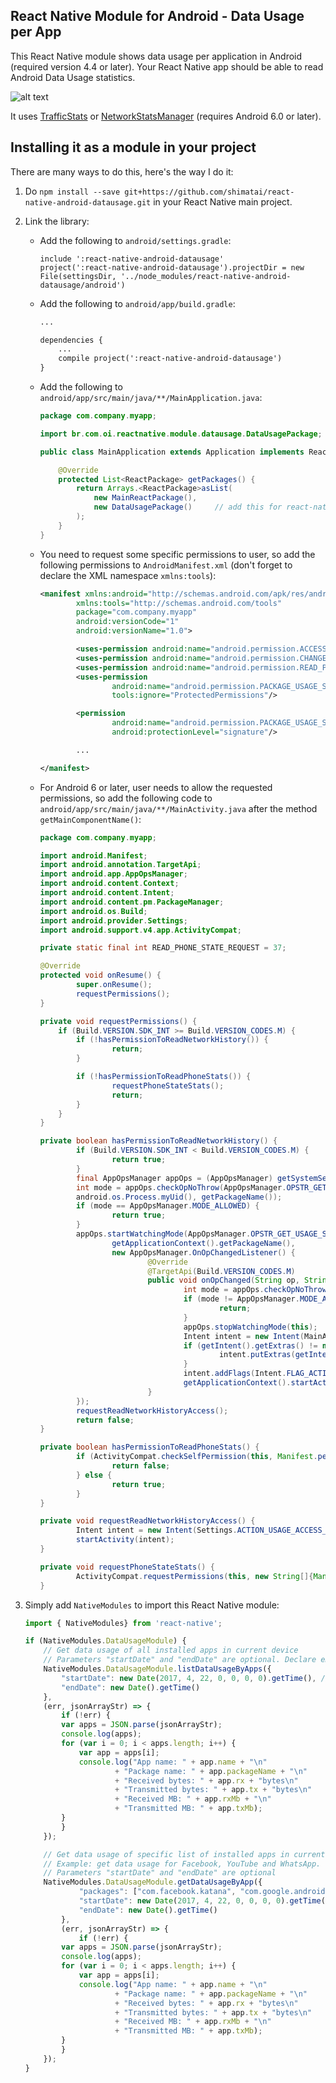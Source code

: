 ## React Native Module for Android - Data Usage per App 
This React Native module shows data usage per application in Android (required version 4.4 or later). Your React Native app should be able to read Android Data Usage statistics.

![alt text](https://raw.githubusercontent.com/shimatai/react-native-android-datausage/master/images/Screenshot_Android_Data_Usage.png)

It uses [TrafficStats](https://developer.android.com/reference/android/net/TrafficStats.html) or [NetworkStatsManager](https://developer.android.com/reference/android/app/usage/NetworkStatsManager.html) (requires Android 6.0 or later).

## Installing it as a module in your project
There are many ways to do this, here's the way I do it:

1. Do `npm install --save git+https://github.com/shimatai/react-native-android-datausage.git` in your React Native main project.

2. Link the library:
    * Add the following to `android/settings.gradle`:
        ```
        include ':react-native-android-datausage'
        project(':react-native-android-datausage').projectDir = new File(settingsDir, '../node_modules/react-native-android-datausage/android')
        ```

    * Add the following to `android/app/build.gradle`:
        ```xml
        ...

        dependencies {
            ...
            compile project(':react-native-android-datausage')
        }
        ```
    * Add the following to `android/app/src/main/java/**/MainApplication.java`:
        ```java
        package com.company.myapp;

        import br.com.oi.reactnative.module.datausage.DataUsagePackage;  // add this for react-native-android-datausage

        public class MainApplication extends Application implements ReactApplication {

            @Override
            protected List<ReactPackage> getPackages() {
                return Arrays.<ReactPackage>asList(
                    new MainReactPackage(),
                    new DataUsagePackage()     // add this for react-native-android-datausage
                );
            }
        }
        ```
    * You need to request some specific permissions to user, so add the following permissions to `AndroidManifest.xml` (don't forget to declare the XML namespace `xmlns:tools`):
        ```xml
        <manifest xmlns:android="http://schemas.android.com/apk/res/android"
                xmlns:tools="http://schemas.android.com/tools"
                package="com.company.myapp"
                android:versionCode="1"
                android:versionName="1.0">

                <uses-permission android:name="android.permission.ACCESS_NETWORK_STATE"/>
                <uses-permission android:name="android.permission.CHANGE_NETWORK_STATE"/>
                <uses-permission android:name="android.permission.READ_PHONE_STATE"/>
                <uses-permission
                        android:name="android.permission.PACKAGE_USAGE_STATS"
                        tools:ignore="ProtectedPermissions"/>

                <permission
                        android:name="android.permission.PACKAGE_USAGE_STATS"
                        android:protectionLevel="signature"/>

                ...

        </manifest>
        ```

    * For Android 6 or later, user needs to allow the requested permissions, so add the following code to `android/app/src/main/java/**/MainActivity.java` after the method `getMainComponentName()`:
        ```java
        package com.company.myapp;

        import android.Manifest;
        import android.annotation.TargetApi;
        import android.app.AppOpsManager;
        import android.content.Context;
        import android.content.Intent;
        import android.content.pm.PackageManager;
        import android.os.Build;
        import android.provider.Settings;
        import android.support.v4.app.ActivityCompat;

        private static final int READ_PHONE_STATE_REQUEST = 37;

        @Override
        protected void onResume() {
                super.onResume();
                requestPermissions();
        }

        private void requestPermissions() {
            if (Build.VERSION.SDK_INT >= Build.VERSION_CODES.M) {
                if (!hasPermissionToReadNetworkHistory()) {
                        return;
                }

                if (!hasPermissionToReadPhoneStats()) {
                        requestPhoneStateStats();
                        return;
                }
            }
        }

        private boolean hasPermissionToReadNetworkHistory() {
                if (Build.VERSION.SDK_INT < Build.VERSION_CODES.M) {
                        return true;
                }
                final AppOpsManager appOps = (AppOpsManager) getSystemService(Context.APP_OPS_SERVICE);
                int mode = appOps.checkOpNoThrow(AppOpsManager.OPSTR_GET_USAGE_STATS,
                android.os.Process.myUid(), getPackageName());
                if (mode == AppOpsManager.MODE_ALLOWED) {
                        return true;
                }
                appOps.startWatchingMode(AppOpsManager.OPSTR_GET_USAGE_STATS,
                        getApplicationContext().getPackageName(),
                        new AppOpsManager.OnOpChangedListener() {
                                @Override
                                @TargetApi(Build.VERSION_CODES.M)
                                public void onOpChanged(String op, String packageName) {
                                        int mode = appOps.checkOpNoThrow(AppOpsManager.OPSTR_GET_USAGE_STATS, android.os.Process.myUid(), getPackageName());
                                        if (mode != AppOpsManager.MODE_ALLOWED) {
                                                return;
                                        }
                                        appOps.stopWatchingMode(this);
                                        Intent intent = new Intent(MainActivity.this, MainActivity.class);
                                        if (getIntent().getExtras() != null) {
                                                intent.putExtras(getIntent().getExtras());
                                        }
                                        intent.addFlags(Intent.FLAG_ACTIVITY_CLEAR_TASK | Intent.FLAG_ACTIVITY_NEW_TASK);
                                        getApplicationContext().startActivity(intent);
                                }
                });
                requestReadNetworkHistoryAccess();
                return false;
        }

        private boolean hasPermissionToReadPhoneStats() {
                if (ActivityCompat.checkSelfPermission(this, Manifest.permission.READ_PHONE_STATE) == PackageManager.PERMISSION_DENIED) {
                        return false;
                } else {
                        return true;
                }
        }

        private void requestReadNetworkHistoryAccess() {
                Intent intent = new Intent(Settings.ACTION_USAGE_ACCESS_SETTINGS);
                startActivity(intent);
        }

        private void requestPhoneStateStats() {
                ActivityCompat.requestPermissions(this, new String[]{Manifest.permission.READ_PHONE_STATE}, READ_PHONE_STATE_REQUEST);
        }
        ```

3. Simply add `NativeModules` to import this React Native module:

    ```javascript
    import { NativeModules} from 'react-native';

    if (NativeModules.DataUsageModule) {
        // Get data usage of all installed apps in current device
        // Parameters "startDate" and "endDate" are optional. Declare empty object {} for no date filter.
        NativeModules.DataUsageModule.listDataUsageByApps({
            "startDate": new Date(2017, 4, 22, 0, 0, 0, 0).getTime(), // 1495422000000 = Mon May 22 2017 00:00:00
            "endDate": new Date().getTime()
        },
        (err, jsonArrayStr) => {
            if (!err) {
		    var apps = JSON.parse(jsonArrayStr);
		    console.log(apps);
		    for (var i = 0; i < apps.length; i++) {
			    var app = apps[i];
			    console.log("App name: " + app.name + "\n" 
					    + "Package name: " + app.packageName + "\n"
					    + "Received bytes: " + app.rx + "bytes\n"
					    + "Transmitted bytes: " + app.tx + "bytes\n"
					    + "Received MB: " + app.rxMb + "\n"
					    + "Transmitted MB: " + app.txMb);
		    }
            }
        });

        // Get data usage of specific list of installed apps in current device
        // Example: get data usage for Facebook, YouTube and WhatsApp.
        // Parameters "startDate" and "endDate" are optional
        NativeModules.DataUsageModule.getDataUsageByApp({
                "packages": ["com.facebook.katana", "com.google.android.youtube", "com.whatsapp"],
                "startDate": new Date(2017, 4, 22, 0, 0, 0, 0).getTime(), // 1495422000000 = Mon May 22 2017 00:00:00
                "endDate": new Date().getTime()
            }, 
            (err, jsonArrayStr) => {
                if (!err) {
		    var apps = JSON.parse(jsonArrayStr);
		    console.log(apps);
		    for (var i = 0; i < apps.length; i++) {
			    var app = apps[i];
			    console.log("App name: " + app.name + "\n" 
					    + "Package name: " + app.packageName + "\n"
					    + "Received bytes: " + app.rx + "bytes\n"
					    + "Transmitted bytes: " + app.tx + "bytes\n"
					    + "Received MB: " + app.rxMb + "\n"
					    + "Transmitted MB: " + app.txMb);
		    }
            }
        });
    }
    ```

